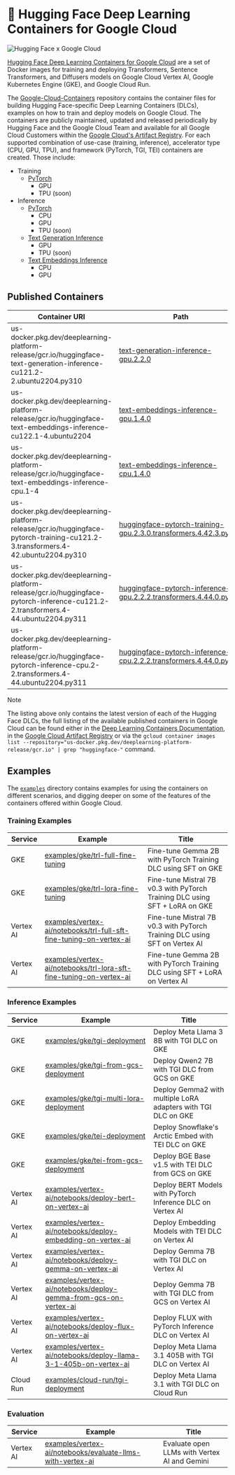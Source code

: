# 🤗 Hugging Face Deep Learning Containers for Google Cloud

<img alt="Hugging Face x Google Cloud" src="https://huggingface.co/datasets/huggingface/documentation-images/resolve/main/google-cloud/thumbnail.png" />

[Hugging Face Deep Learning Containers for Google Cloud](https://cloud.google.com/deep-learning-containers/docs/choosing-container#hugging-face) are a set of Docker images for training and deploying Transformers, Sentence Transformers, and Diffusers models on Google Cloud Vertex AI, Google Kubernetes Engine (GKE), and Google Cloud Run.

The [Google-Cloud-Containers](https://github.com/huggingface/Google-Cloud-Containers/tree/main) repository contains the container files for building Hugging Face-specific Deep Learning Containers (DLCs), examples on how to train and deploy models on Google Cloud. The containers are publicly maintained, updated and released periodically by Hugging Face and the Google Cloud Team and available for all Google Cloud Customers within the [Google Cloud's Artifact Registry](https://cloud.google.com/deep-learning-containers/docs/choosing-container#hugging-face). For each supported combination of use-case (training, inference), accelerator type (CPU, GPU, TPU), and framework (PyTorch, TGI, TEI) containers are created. Those include:

- Training
  - [PyTorch](./containers/pytorch/training/README.md)
    - GPU
    - TPU (soon)
- Inference
  - [PyTorch](./containers/pytorch/inference/README.md)
    - CPU
    - GPU
    - TPU (soon)
  - [Text Generation Inference](./containers/tgi/README.md)
    - GPU
    - TPU (soon)
  - [Text Embeddings Inference](./containers/tei/README.md)
    - CPU
    - GPU

## Published Containers

| Container URI                                                                                                                     | Path                                                                                                                                               | Framework | Type      | Accelerator |
| --------------------------------------------------------------------------------------------------------------------------------- | -------------------------------------------------------------------------------------------------------------------------------------------------- | --------- | --------- | ----------- |
| us-docker.pkg.dev/deeplearning-platform-release/gcr.io/huggingface-text-generation-inference-cu121.2-2.ubuntu2204.py310           | [text-generation-inference-gpu.2.2.0](./containers/tgi/gpu/2.2.0/Dockerfile)                                                                       | TGI       | Inference | GPU         |
| us-docker.pkg.dev/deeplearning-platform-release/gcr.io/huggingface-text-embeddings-inference-cu122.1-4.ubuntu2204                 | [text-embeddings-inference-gpu.1.4.0](./containers/tei/gpu/1.4.0/Dockerfile)                                                                       | TEI       | Inference | GPU         |
| us-docker.pkg.dev/deeplearning-platform-release/gcr.io/huggingface-text-embeddings-inference-cpu.1-4                              | [text-embeddings-inference-cpu.1.4.0](./containers/tei/cpu/1.4.0/Dockerfile)                                                                       | TEI       | Inference | CPU         |
| us-docker.pkg.dev/deeplearning-platform-release/gcr.io/huggingface-pytorch-training-cu121.2-3.transformers.4-42.ubuntu2204.py310  | [huggingface-pytorch-training-gpu.2.3.0.transformers.4.42.3.py310](./containers/pytorch/training/gpu/2.3.0/transformers/4.42.3/py310/Dockerfile)   | PyTorch   | Training  | GPU         |
| us-docker.pkg.dev/deeplearning-platform-release/gcr.io/huggingface-pytorch-inference-cu121.2-2.transformers.4-44.ubuntu2204.py311 | [huggingface-pytorch-inference-gpu.2.2.2.transformers.4.44.0.py311](./containers/pytorch/inference/gpu/2.2.2/transformers/4.44.0/py311/Dockerfile) | PyTorch   | Inference | GPU         |
| us-docker.pkg.dev/deeplearning-platform-release/gcr.io/huggingface-pytorch-inference-cpu.2-2.transformers.4-44.ubuntu2204.py311   | [huggingface-pytorch-inference-cpu.2.2.2.transformers.4.44.0.py311](./containers/pytorch/inference/cpu/2.2.2/transformers/4.44.0/py311/Dockerfile) | PyTorch   | Inference | CPU         |

> [!NOTE]
> The listing above only contains the latest version of each of the Hugging Face DLCs, the full listing of the available published containers in Google Cloud can be found either in the [Deep Learning Containers Documentation](https://cloud.google.com/deep-learning-containers/docs/choosing-container#hugging-face), in the [Google Cloud Artifact Registry](https://console.cloud.google.com/artifacts/docker/deeplearning-platform-release/us/gcr.io) or via the `gcloud container images list --repository="us-docker.pkg.dev/deeplearning-platform-release/gcr.io" | grep "huggingface-"` command.

## Examples

The [`examples`](./examples) directory contains examples for using the containers on different scenarios, and digging deeper on some of the features of the containers offered within Google Cloud.

### Training Examples

| Service   | Example                                                                                                                                    | Title                                                                       |
| --------- | ------------------------------------------------------------------------------------------------------------------------------------------ | --------------------------------------------------------------------------- |
| GKE       | [examples/gke/trl-full-fine-tuning](./examples/gke/trl-full-fine-tuning)                                                                   | Fine-tune Gemma 2B with PyTorch Training DLC using SFT on GKE               |
| GKE       | [examples/gke/trl-lora-fine-tuning](./examples/gke/trl-lora-fine-tuning)                                                                   | Fine-tune Mistral 7B v0.3 with PyTorch Training DLC using SFT + LoRA on GKE |
| Vertex AI | [examples/vertex-ai/notebooks/trl-full-sft-fine-tuning-on-vertex-ai](./examples/vertex-ai/notebooks/trl-full-sft-fine-tuning-on-vertex-ai) | Fine-tune Mistral 7B v0.3 with PyTorch Training DLC using SFT on Vertex AI  |
| Vertex AI | [examples/vertex-ai/notebooks/trl-lora-sft-fine-tuning-on-vertex-ai](./examples/vertex-ai/notebooks/trl-lora-sft-fine-tuning-on-vertex-ai) | Fine-tune Gemma 2B with PyTorch Training DLC using SFT + LoRA on Vertex AI  |

### Inference Examples

| Service   | Example                                                                                                                                                | Title                                                         |
| --------- | ------------------------------------------------------------------------------------------------------------------------------------------------------ | ------------------------------------------------------------- |
| GKE       | [examples/gke/tgi-deployment](./examples/gke/tgi-deployment)                                                                                           | Deploy Meta Llama 3 8B with TGI DLC on GKE                    |
| GKE       | [examples/gke/tgi-from-gcs-deployment](./examples/gke/tgi-from-gcs-deployment)                                                                         | Deploy Qwen2 7B with TGI DLC from GCS on GKE                  |
| GKE       | [examples/gke/tgi-multi-lora-deployment](./examples/gke/tgi-multi-lora-deployment)                                                                     | Deploy Gemma2 with multiple LoRA adapters with TGI DLC on GKE |
| GKE       | [examples/gke/tei-deployment](./examples/gke/tei-deployment)                                                                                           | Deploy Snowflake's Arctic Embed with TEI DLC on GKE           |
| GKE       | [examples/gke/tei-from-gcs-deployment](./examples/gke/tei-from-gcs-deployment)                                                                         | Deploy BGE Base v1.5 with TEI DLC from GCS on GKE             |
| Vertex AI | [examples/vertex-ai/notebooks/deploy-bert-on-vertex-ai](./examples/vertex-ai/notebooks/deploy-bert-on-vertex-ai)                                       | Deploy BERT Models with PyTorch Inference DLC on Vertex AI    |
| Vertex AI | [examples/vertex-ai/notebooks/deploy-embedding-on-vertex-ai](./examples/vertex-ai/notebooks/deploy-embedding-on-vertex-ai)                             | Deploy Embedding Models with TEI DLC on Vertex AI             |
| Vertex AI | [examples/vertex-ai/notebooks/deploy-gemma-on-vertex-ai](./examples/vertex-ai/notebooks/deploy-gemma-on-vertex-ai)                                     | Deploy Gemma 7B with TGI DLC on Vertex AI                     |
| Vertex AI | [examples/vertex-ai/notebooks/deploy-gemma-from-gcs-on-vertex-ai](./examples/vertex-ai/notebooks/deploy-gemma-from-gcs-on-vertex-ai)                   | Deploy Gemma 7B with TGI DLC from GCS on Vertex AI            |
| Vertex AI | [examples/vertex-ai/notebooks/deploy-flux-on-vertex-ai](./examples/vertex-ai/notebooks/deploy-flux-on-vertex-ai)                                       | Deploy FLUX with PyTorch Inference DLC on Vertex AI           |
| Vertex AI | [examples/vertex-ai/notebooks/deploy-llama-3-1-405b-on-vertex-ai](./examples/vertex-ai/notebooks/deploy-llama-405b-on-vertex-ai/vertex-notebook.ipynb) | Deploy Meta Llama 3.1 405B with TGI DLC on Vertex AI          |
| Cloud Run | [examples/cloud-run/tgi-deployment](./examples/cloud-run/tgi-deployment/README.md)                                                                     | Deploy Meta Llama 3.1 with TGI DLC on Cloud Run               |

### Evaluation

| Service   | Example                                                                                                                  | Title                                        |
| --------- | ------------------------------------------------------------------------------------------------------------------------ | -------------------------------------------- |
| Vertex AI | [examples/vertex-ai/notebooks/evaluate-llms-with-vertex-ai](./examples/vertex-ai/notebooks/evaluate-llms-with-vertex-ai) | Evaluate open LLMs with Vertex AI and Gemini |
